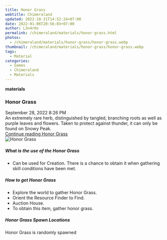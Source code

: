 ```yaml
---
title: Honor Grass
webtitle: Chimeraland
updated: 2022-10-31T14:52:24+07:00
date: 2022-01-06T20:56:03+07:00
author: L3n4r0x
permalink: /chimeraland/materials/honor-grass.html
photos:
  - /chimeraland/materials/honor-grass/honor-grass.webp
thumbnail: /chimeraland/materials/honor-grass/honor-grass.webp
tags:
  - Material
categories:
  - Games
  - Chimeraland
  - Materials
---
```


<section id="bootstrap-wrapper"><link rel="stylesheet" href="https://cdn.statically.io/gh/dimaslanjaka/Web-Manajemen/40ac3225/css/bootstrap-4.5-wrapper.css"/><div class="row g-0 border rounded overflow-hidden flex-md-row mb-4 shadow-sm position-relative"><div class="col p-4 d-flex flex-column position-static"><strong class="d-inline-block mb-2 text-success">materials</strong><h3 class="mb-0">Honor Grass</h3><div class="mb-1 text-muted">September 28, 2022 8:26 PM</div><div class="mb-2 border p-1">An extremely rare herb, distinguished by tangled, branching roots as well as purple leaves and flowers. Taken to protect against thunder, it can only be found on Snowy Peak.</div><a href="#" class="stretched-link d-none">Continue reading Honor Grass</a></div><div class="col-auto d-none d-lg-block"><img src="/chimeraland/materials/honor-grass/honor-grass.webp" alt="Honor Grass"/></div></div><div class="row"><div class="col-lg-6 col-12 mb-2"><div class="card"><div class="card-body"><h5 class="card-title">What is the use of the Honor Grass</h5><div class="card-text"><ul><li>Can be used for Creation. There is a chance to obtain it when gathering skill conditions have been met.</li></ul></div></div></div></div><div class="col-lg-6 col-12 mb-2"><div class="card"><div class="card-body"><h5 class="card-title">How to get Honor Grass</h5><div class="card-text"><ul><li>Explore the world to gather Honor Grass.</li><li>Orient the Resource Finder to Find.</li><li>Auction House.</li><li>To obtain this item, gather honor grass.</li></ul></div></div></div></div><div class="col-12 mb-2"><h5>Honor Grass Spawn Locations</h5><p>Honor Grass is randomly spawned</p></div></div></section>